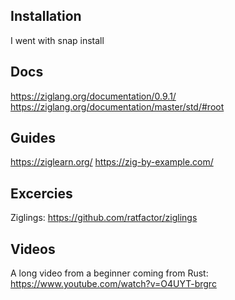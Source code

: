 ## Installation
I went with snap install

## Docs
https://ziglang.org/documentation/0.9.1/
https://ziglang.org/documentation/master/std/#root

## Guides
https://ziglearn.org/
https://zig-by-example.com/

## Excercies
Ziglings: https://github.com/ratfactor/ziglings

## Videos
A long video from a beginner coming from Rust:
https://www.youtube.com/watch?v=O4UYT-brgrc
